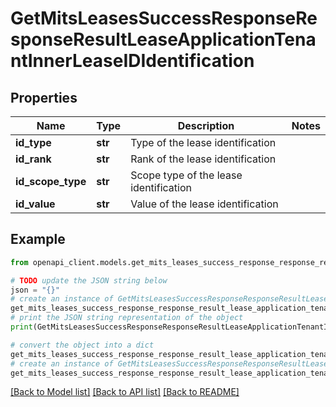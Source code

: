 # GetMitsLeasesSuccessResponseResponseResultLeaseApplicationTenantInnerLeaseIDIdentification


## Properties

Name | Type | Description | Notes
------------ | ------------- | ------------- | -------------
**id_type** | **str** | Type of the lease identification | 
**id_rank** | **str** | Rank of the lease identification | 
**id_scope_type** | **str** | Scope type of the lease identification | 
**id_value** | **str** | Value of the lease identification | 

## Example

```python
from openapi_client.models.get_mits_leases_success_response_response_result_lease_application_tenant_inner_lease_id_identification import GetMitsLeasesSuccessResponseResponseResultLeaseApplicationTenantInnerLeaseIDIdentification

# TODO update the JSON string below
json = "{}"
# create an instance of GetMitsLeasesSuccessResponseResponseResultLeaseApplicationTenantInnerLeaseIDIdentification from a JSON string
get_mits_leases_success_response_response_result_lease_application_tenant_inner_lease_id_identification_instance = GetMitsLeasesSuccessResponseResponseResultLeaseApplicationTenantInnerLeaseIDIdentification.from_json(json)
# print the JSON string representation of the object
print(GetMitsLeasesSuccessResponseResponseResultLeaseApplicationTenantInnerLeaseIDIdentification.to_json())

# convert the object into a dict
get_mits_leases_success_response_response_result_lease_application_tenant_inner_lease_id_identification_dict = get_mits_leases_success_response_response_result_lease_application_tenant_inner_lease_id_identification_instance.to_dict()
# create an instance of GetMitsLeasesSuccessResponseResponseResultLeaseApplicationTenantInnerLeaseIDIdentification from a dict
get_mits_leases_success_response_response_result_lease_application_tenant_inner_lease_id_identification_from_dict = GetMitsLeasesSuccessResponseResponseResultLeaseApplicationTenantInnerLeaseIDIdentification.from_dict(get_mits_leases_success_response_response_result_lease_application_tenant_inner_lease_id_identification_dict)
```
[[Back to Model list]](../README.md#documentation-for-models) [[Back to API list]](../README.md#documentation-for-api-endpoints) [[Back to README]](../README.md)


